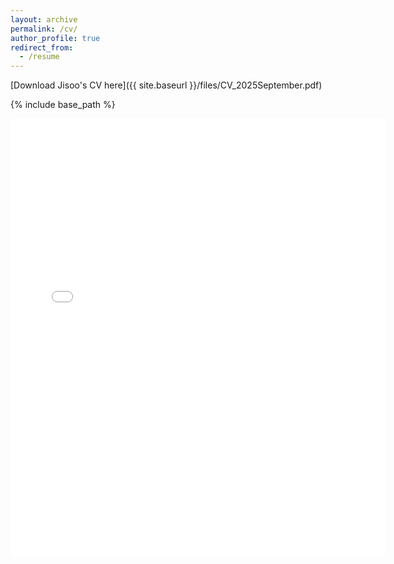 ```yaml
---
layout: archive
permalink: /cv/
author_profile: true
redirect_from:
  - /resume
---
```

[Download Jisoo's CV here]({{ site.baseurl }}/files/CV_2025September.pdf)


{% include base_path %}

<embed src="{{ site.baseurl }}/files/CV_2024November.pdf" width="600" height="700" type='application/pdf'> 
